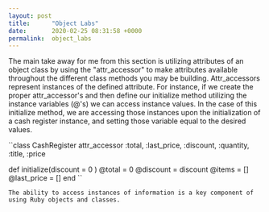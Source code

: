 ```yaml
---
layout: post
title:      "Object Labs"
date:       2020-02-25 08:31:58 +0000
permalink:  object_labs
---
```



The main take away for me from this section is utilizing attributes of an object class by using the "attr_accessor" to make attributes available throughout the different class methods you may be building.  Attr_accessors represent instances of the defined attribute. For instance, if we create the proper attr_accessor's and then define our initialize method utilizing the instance variables (@'s) we can access instance values. In the case of this initialize method, we are accessing those instances upon the initialization of a cash register instance, and setting those variable equal to the desired values.

``class CashRegister
  attr_accessor :total, :last_price, :discount, :quantity, :title, :price

  def initialize(discount = 0 )
    @total = 0
    @discount = discount
    @items = []
    @last_price = []
  end
	``
	
	The ability to access instances of information is a key component of using Ruby objects and classes.
